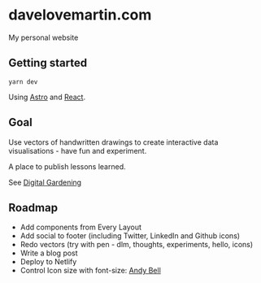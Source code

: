 # davelovemartin.com

My personal website

## Getting started

`yarn dev`

Using [Astro](https://docs.astro.build/en/getting-started/) and [React](https://beta.reactjs.org/learn).

## Goal

Use vectors of handwritten drawings to create interactive data visualisations - have fun and experiment.

A place to publish lessons learned.

See [Digital Gardening](https://maggieappleton.com/garden-history)

## Roadmap

- Add components from Every Layout
- Add social to footer (including Twitter, LinkedIn and Github icons)
- Redo vectors (try with pen - dlm, thoughts, experiments, hello, icons)
- Write a blog post
- Deploy to Netlify
- Control Icon size with font-size: [Andy Bell](https://archive.hankchizljaw.com/links/121/)
